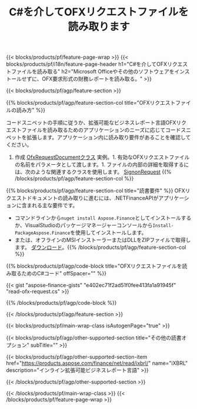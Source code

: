 ﻿---
title: C#を介してOFXリクエストファイルを読み取ります
description: OFXリクエストファイルを読み取るためのサンプルコード。 APIサンプルコードを使用して、.NETベースのアプリケーション内のバッチOFXリクエストファイルを読み取ります。 
url: /ja/net/read/ofx-request/
family: finance
platformtag: net
feature: read
informat: OFX request
outformat: 
otherformats: 
---
{{< blocks/products/pf/feature-page-wrap >}}
{{< blocks/products/pf/i18n/feature-page-header h1="C#を介してOFXリクエストファイルを読み取る" h2="Microsoft Officeやその他のソフトウェアをインストールせずに、OFX要求形式の財務レポートを読み取る。" >}}

{{< blocks/products/pf/agp/feature-section >}}

{{% blocks/products/pf/agp/feature-section-col title="OFXリクエストファイルの読み方" %}}

コードスニペットの手順に従うか、拡張可能なビジネスレポート言語OFXリクエストファイルを読み取るためのアプリケーションのニーズに応じてコードスニペットを拡張します。アプリケーション内に読み取り要件があることを確認してください。

1. 作成 [OfxRequestDocumentクラス](https://apireference.aspose.com/finance/net/aspose.finance.ofx/ofxrequestdocument) 実例。1. 有効なOFXリクエストファイルの名前をパラメータとして渡します。1. ファイルの内部の詳細を取得するには、次のような関連するクラスを使用します。 [SignonRequest](https://apireference.aspose.com/finance/net/aspose.finance.ofx.signon/signonrequest)
{{% /blocks/products/pf/agp/feature-section-col %}}

{{% blocks/products/pf/agp/feature-section-col title="読書要件" %}}
OFXリクエストドキュメントの読み取りに進むには、.NETFinanceAPIがアプリケーションに含まれる主な要件です。 
- コマンドラインから```nuget install Aspose.Finance```としてインストールするか、VisualStudioのパッケージマネージャーコンソールから```Install-PackageAspose.Finance```を使用してインストールします。
- または、オフラインのMSIインストーラーまたはDLLをZIPファイルで取得します。 [ダウンロード](https://downloads.aspose.com/finance/net)。{{% /blocks/products/pf/agp/feature-section-col %}}

{{% blocks/products/pf/agp/code-block title="OFXリクエストファイルを読み取るためのC#コード" offSpacer="" %}}

{{< gist "aspose-finance-gists" "e402ec71f2ad51f0fee413fa1a91945f" "read-ofx-request.cs" >}}

{{% /blocks/products/pf/agp/code-block %}}

{{< /blocks/products/pf/agp/feature-section >}}

{{< blocks/products/pf/main-wrap-class isAutogenPage="true" >}}

{{< blocks/products/pf/agp/other-supported-section title="その他の読書オプション" subTitle="" >}}

{{< blocks/products/pf/agp/other-supported-section-item href="https://products.aspose.com/finance/net/read/ixbrl/" name="iXBRL" description="インライン拡張可能ビジネスレポート言語" >}}

{{< /blocks/products/pf/agp/other-supported-section >}}

{{< /blocks/products/pf/main-wrap-class >}}
{{< /blocks/products/pf/feature-page-wrap >}}